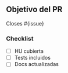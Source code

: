 ## Objetivo del PR

Closes #{issue}

### Checklist
- [ ] HU cubierta
- [ ] Tests incluidos
- [ ] Docs actualizadas
